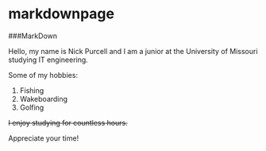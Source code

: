 # markdownpage

###MarkDown

Hello, my name is Nick Purcell and I am a junior at the University of Missouri studying IT engineering.

Some of my hobbies:
1. Fishing
2. Wakeboarding
3. Golfing

~~I enjoy studying for countless hours.~~

Appreciate your time!
